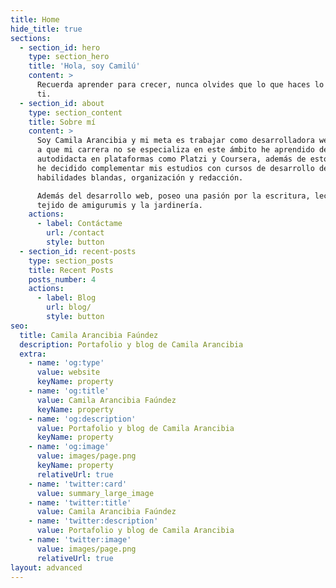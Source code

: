 ```yaml
---
title: Home
hide_title: true
sections:
  - section_id: hero
    type: section_hero
    title: 'Hola, soy Camilú'
    content: >
      Recuerda aprender para crecer, nunca olvides que lo que haces lo haces por
      ti.
  - section_id: about
    type: section_content
    title: Sobre mí
    content: >
      Soy Camila Arancibia y mi meta es trabajar como desarrolladora web. Debido
      a que mi carrera no se especializa en este ámbito he aprendido de forma
      autodidacta en plataformas como Platzi y Coursera, además de esto también
      he decidido complementar mis estudios con cursos de desarrollo de
      habilidades blandas, organización y redacción.

      Además del desarrollo web, poseo una pasión por la escritura, lectura,
      tejido de amigurumis y la jardinería.
    actions:
      - label: Contáctame
        url: /contact
        style: button
  - section_id: recent-posts
    type: section_posts
    title: Recent Posts
    posts_number: 4
    actions:
      - label: Blog
        url: blog/
        style: button
seo:
  title: Camila Arancibia Faúndez
  description: Portafolio y blog de Camila Arancibia
  extra:
    - name: 'og:type'
      value: website
      keyName: property
    - name: 'og:title'
      value: Camila Arancibia Faúndez
      keyName: property
    - name: 'og:description'
      value: Portafolio y blog de Camila Arancibia
      keyName: property
    - name: 'og:image'
      value: images/page.png
      keyName: property
      relativeUrl: true
    - name: 'twitter:card'
      value: summary_large_image
    - name: 'twitter:title'
      value: Camila Arancibia Faúndez
    - name: 'twitter:description'
      value: Portafolio y blog de Camila Arancibia
    - name: 'twitter:image'
      value: images/page.png
      relativeUrl: true
layout: advanced
---
```

